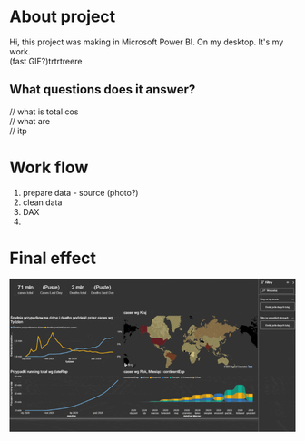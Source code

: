 # About project
Hi, this project was making in Microsoft Power BI. On my desktop. It's my work. </br>
(fast GIF?)trtrtreere

## What questions does it answer?
  // what is total cos </br>
  // what are </br>
  // itp </br>

# Work flow
1. prepare data - source
(photo?)
2. clean data
3. DAX
4.

# Final effect

![](mapa_bi.gif)
